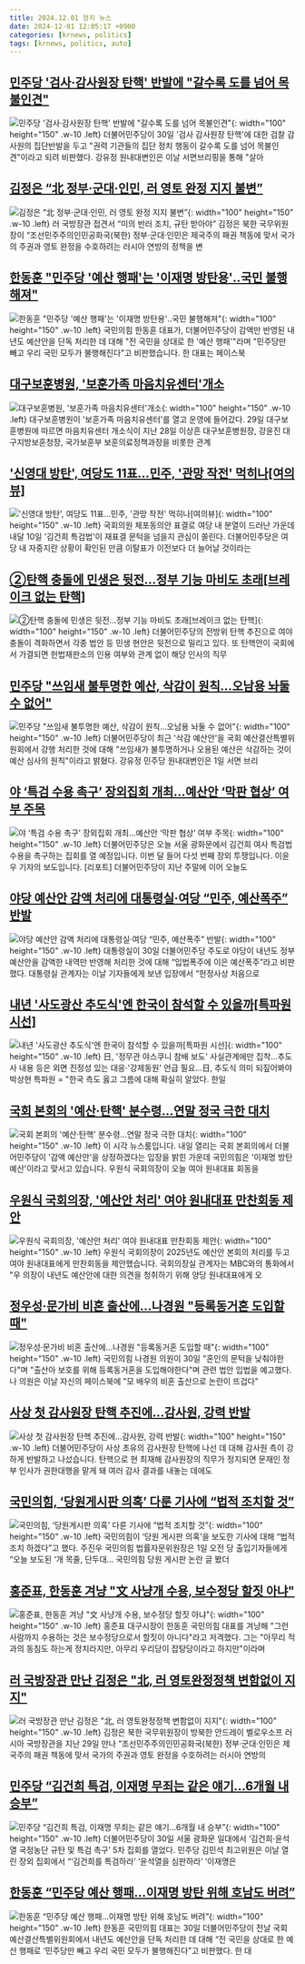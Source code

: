 ```yaml
---
title: 2024.12.01 정치 뉴스
date: 2024-12-01 12:05:17 +0900
categories: [krnews, politics]
tags: [krnews, politics, auto]
---
```

## [민주당 '검사·감사원장 탄핵' 반발에 "갈수록 도를 넘어 목불인견"](https://n.news.naver.com/mnews/article/119/0002898633)

![민주당 '검사·감사원장 탄핵' 반발에 "갈수록 도를 넘어 목불인견"](https://mimgnews.pstatic.net/image/origin/119/2024/11/30/2898633.jpg?type=nf220_150){: width="100" height="150" .w-10 .left}
더불어민주당이 30일 '검사 감사원장 탄핵'에 대한 검찰 감사원의 집단반발을 두고 "권력 기관들의 집단 정치 행동이 갈수록 도를 넘어 목불인견"이라고 되려 비판했다. 강유정 원내대변인은 이날 서면브리핑을 통해 "살아

## [김정은 “北 정부·군대·인민, 러 영토 완정 지지 불변”](https://n.news.naver.com/mnews/article/023/0003873544)

![김정은 “北 정부·군대·인민, 러 영토 완정 지지 불변”](https://mimgnews.pstatic.net/image/origin/023/2024/11/30/3873544.jpg?type=nf220_150){: width="100" height="150" .w-10 .left}
러 국방장관 접견서 “미의 반러 조치, 규탄 받아야” 김정은 북한 국무위원장이 “조선민주주의인민공화국(북한) 정부·군대·인민은 제국주의 패권 책동에 맞서 국가의 주권과 영토 완정을 수호하려는 러시아 연방의 정책을 변

## [한동훈 "민주당 '예산 행패'는 '이재명 방탄용'‥국민 불행해져"](https://n.news.naver.com/mnews/article/214/0001389888)

![한동훈 "민주당 '예산 행패'는 '이재명 방탄용'‥국민 불행해져"](https://mimgnews.pstatic.net/image/origin/214/2024/11/30/1389888.jpg?type=nf220_150){: width="100" height="150" .w-10 .left}
국민의힘 한동훈 대표가, 더불어민주당이 감액만 반영된 내년도 예산안을 단독 처리한 데 대해 "전 국민을 상대로 한 '예산 행패'"라며 "민주당만 빼고 우리 국민 모두가 불행해진다"고 비판했습니다. 한 대표는 페이스북

## [대구보훈병원, '보훈가족 마음치유센터'개소](https://n.news.naver.com/mnews/article/088/0000917829)

![대구보훈병원, '보훈가족 마음치유센터'개소](https://mimgnews.pstatic.net/image/origin/088/2024/11/30/917829.jpg?type=nf220_150){: width="100" height="150" .w-10 .left}
대구보훈병원이 '보훈가족 마음치유센터'를 열고 운영에 들어갔다. 29일 대구보훈병원에 따르면 마음치유센터 개소식이 지난 28일 이상흔 대구보훈병원장, 강윤진 대구지방보훈청장, 국가보훈부 보훈의료정책과장을 비롯한 관계

## ['신영대 방탄', 여당도 11표…민주, '관망 작전' 먹히나[여의뷰]](https://n.news.naver.com/mnews/article/031/0000889278)

!['신영대 방탄', 여당도 11표…민주, '관망 작전' 먹히나[여의뷰]](https://mimgnews.pstatic.net/image/origin/031/2024/11/30/889278.jpg?type=nf220_150){: width="100" height="150" .w-10 .left}
국회의원 체포동의안 표결로 여당 내 분열이 드러난 가운데 내달 10일 '김건희 특검법'이 재표결 문턱을 넘을지 관심이 쏠린다. 더불어민주당은 여당 내 자중지란 상황이 확인된 만큼 이탈표가 이전보다 더 늘어날 것이라는

## [②탄핵 충돌에 민생은 뒷전…정부 기능 마비도 초래[브레이크 없는 탄핵]](https://n.news.naver.com/mnews/article/003/0012933838)

![②탄핵 충돌에 민생은 뒷전…정부 기능 마비도 초래[브레이크 없는 탄핵]](https://mimgnews.pstatic.net/image/origin/003/2024/12/01/12933838.jpg?type=nf220_150){: width="100" height="150" .w-10 .left}
더불어민주당의 전방위 탄핵 추진으로 여야 충돌이 격화하면서 각종 법안 등 민생 현안은 뒷전으로 밀리고 있다. 또 탄핵안이 국회에서 가결되면 헌법재판소의 인용 여부와 관계 없이 해당 인사의 직무

## [민주당 "쓰임새 불투명한 예산, 삭감이 원칙…오남용 놔둘 수 없어"](https://n.news.naver.com/mnews/article/008/0005121586)

![민주당 "쓰임새 불투명한 예산, 삭감이 원칙…오남용 놔둘 수 없어"](https://mimgnews.pstatic.net/image/origin/008/2024/12/01/5121586.jpg?type=nf220_150){: width="100" height="150" .w-10 .left}
더불어민주당이 최근 '삭감 예산안'을 국회 예산결산특별위원회에서 강행 처리한 것에 대해 "쓰임새가 불투명하거나 오용된 예산은 삭감하는 것이 예산 심사의 원칙"이라고 밝혔다. 강유정 민주당 원내대변인은 1일 서면 브리

## [야 ‘특검 수용 촉구’ 장외집회 개최…예산안 ‘막판 협상’ 여부 주목](https://n.news.naver.com/mnews/article/056/0011848545)

![야 ‘특검 수용 촉구’ 장외집회 개최…예산안 ‘막판 협상’ 여부 주목](https://mimgnews.pstatic.net/image/origin/056/2024/11/30/11848545.jpg?type=nf220_150){: width="100" height="150" .w-10 .left}
더불어민주당은 오늘 서울 광화문에서 김건희 여사 특검법 수용을 촉구하는 집회를 열 예정입니다. 이번 달 들어 다섯 번째 장외 투쟁입니다. 이윤우 기자의 보도입니다. [리포트] 더불어민주당이 지난 주말에 이어 오늘도

## [야당 예산안 감액 처리에 대통령실·여당 “민주, 예산폭주” 반발](https://n.news.naver.com/mnews/article/028/0002718773)

![야당 예산안 감액 처리에 대통령실·여당 “민주, 예산폭주” 반발](https://mimgnews.pstatic.net/image/origin/028/2024/11/30/2718773.jpg?type=nf220_150){: width="100" height="150" .w-10 .left}
대통령실이 30일 더불어민주당 주도로 야당이 내년도 정부 예산안을 감액한 내역만 반영해 처리한 것에 대해 “입법폭주에 이은 예산폭주”라고 비판했다. 대통령실 관계자는 이날 기자들에게 보낸 입장에서 “헌정사상 처음으로

## [내년 '사도광산 추도식'엔 한국이 참석할 수 있을까[특파원 시선]](https://n.news.naver.com/mnews/article/001/0015076350)

![내년 '사도광산 추도식'엔 한국이 참석할 수 있을까[특파원 시선]](https://mimgnews.pstatic.net/image/origin/001/2024/11/30/15076350.jpg?type=nf220_150){: width="100" height="150" .w-10 .left}
日, '정무관 야스쿠니 참배 보도' 사실관계에만 집착…추도사 내용 등은 외면 진정성 있는 대응·'강제동원' 언급 필요…日, 추도식 의미 되짚어봐야 박상현 특파원 = "한국 측도 옳고 그름에 대해 확실히 알았다. 한일

## [국회 본회의 '예산·탄핵' 분수령…연말 정국 극한 대치](https://n.news.naver.com/mnews/article/437/0000420376)

![국회 본회의 '예산·탄핵' 분수령…연말 정국 극한 대치](https://mimgnews.pstatic.net/image/origin/437/2024/12/01/420376.jpg?type=nf220_150){: width="100" height="150" .w-10 .left}
이 시각 뉴스룸입니다. 내일 열리는 국회 본회의에서 더불어민주당이 '감액 예산안'을 상정하겠다는 입장을 밝힌 가운데 국민의힘은 '이재명 방탄 예산'이라고 맞서고 있습니다. 우원식 국회의장이 오늘 여야 원내대표 회동을

## [우원식 국회의장, '예산안 처리' 여야 원내대표 만찬회동 제안](https://n.news.naver.com/mnews/article/214/0001389949)

![우원식 국회의장, '예산안 처리' 여야 원내대표 만찬회동 제안](https://mimgnews.pstatic.net/image/origin/214/2024/12/01/1389949.jpg?type=nf220_150){: width="100" height="150" .w-10 .left}
우원식 국회의장이 2025년도 예산안 본회의 처리를 두고 여야 원내대표에게 만찬회동을 제안했습니다. 국회의장실 관계자는 MBC와의 통화에서 "우 의장이 내년도 예산안에 대한 의견을 청취하기 위해 양당 원내대표에게 오

## [정우성·문가비 비혼 출산에…나경원 "등록동거혼 도입할 때"](https://n.news.naver.com/mnews/article/448/0000492390)

![정우성·문가비 비혼 출산에…나경원 "등록동거혼 도입할 때"](https://mimgnews.pstatic.net/image/origin/448/2024/11/30/492390.jpg?type=nf220_150){: width="100" height="150" .w-10 .left}
국민의힘 나경원 의원이 30일 "혼인의 문턱을 낮춰야한다"며 "출산아 보호를 위해 등록동거혼을 도입해야한다"며 관련 법안 입법을 예고했다. 나 의원은 이날 자신의 페이스북에 "모 배우의 비혼 출산으로 논란이 뜨겁다"

## [사상 첫 감사원장 탄핵 추진에…감사원, 강력 반발](https://n.news.naver.com/mnews/article/056/0011848474)

![사상 첫 감사원장 탄핵 추진에…감사원, 강력 반발](https://mimgnews.pstatic.net/image/origin/056/2024/11/30/11848474.jpg?type=nf220_150){: width="100" height="150" .w-10 .left}
더불어민주당이 사상 초유의 감사원장 탄핵에 나선 데 대해 감사원 측이 강하게 반발하고 나섰습니다. 탄핵으로 현 최재해 감사원장의 직무가 정지되면 문재인 정부 인사가 권한대행을 맡게 돼 여러 감사 결과를 내놓는 데에도

## [국민의힘, ‘당원게시판 의혹’ 다룬 기사에 “법적 조치할 것”](https://n.news.naver.com/mnews/article/028/0002718801)

![국민의힘, ‘당원게시판 의혹’ 다룬 기사에 “법적 조치할 것”](https://mimgnews.pstatic.net/image/origin/028/2024/12/01/2718801.jpg?type=nf220_150){: width="100" height="150" .w-10 .left}
국민의힘이 ‘당원 게시판 의혹’을 보도한 기사에 대해 “법적 조치 하겠다”고 했다. 주진우 국민의힘 법률자문위원장은 1일 오전 당 출입기자들에게 “오늘 보도된 ‘개 목줄, 단두대… 국민의힘 당원 게시판 논란 글 봤더

## [홍준표, 한동훈 겨냥 "文 사냥개 수용, 보수정당 할짓 아냐"](https://n.news.naver.com/mnews/article/002/0002361937)

![홍준표, 한동훈 겨냥 "文 사냥개 수용, 보수정당 할짓 아냐"](https://mimgnews.pstatic.net/image/origin/002/2024/11/30/2361937.jpg?type=nf220_150){: width="100" height="150" .w-10 .left}
홍준표 대구시장이 한동훈 국민의힘 대표를 겨냥해 "그런 사람까지 수용하는 것은 보수정당으로서 할짓이 아니다"라고 저격했다. 그는 "아무리 적과의 동침도 하는게 정치라지만, 아무리 우리당이 잡탕당이라고 하지만"이라며

## [러 국방장관 만난 김정은 "北, 러 영토완정정책 변함없이 지지"](https://n.news.naver.com/mnews/article/025/0003404362)

![러 국방장관 만난 김정은 "北, 러 영토완정정책 변함없이 지지"](https://mimgnews.pstatic.net/image/origin/025/2024/11/30/3404362.jpg?type=nf220_150){: width="100" height="150" .w-10 .left}
김정은 북한 국무위원장이 방북한 안드레이 벨로우소프 러시아 국방장관을 지난 29일 만나 “조선민주주의인민공화국(북한) 정부·군대·인민은 제국주의 패권 책동에 맞서 국가의 주권과 영토 완정을 수호하려는 러시아 연방의

## [민주당 “김건희 특검, 이재명 무죄는 같은 얘기…6개월 내 승부”](https://n.news.naver.com/mnews/article/366/0001036259)

![민주당 “김건희 특검, 이재명 무죄는 같은 얘기…6개월 내 승부”](https://mimgnews.pstatic.net/image/origin/366/2024/12/01/1036259.jpg?type=nf220_150){: width="100" height="150" .w-10 .left}
더불어민주당이 30일 서울 광화문 일대에서 ‘김건희·윤석열 국정농단 규탄 및 특검 촉구’ 5차 집회를 열었다. 민주당 김민석 최고위원은 이날 열린 장외 집회에서 “‘김건희를 특검하라’ ‘윤석열을 심판하라’ ‘이재명은

## [한동훈 “민주당 예산 행패…이재명 방탄 위해 호남도 버려”](https://n.news.naver.com/mnews/article/366/0001036238)

![한동훈 “민주당 예산 행패…이재명 방탄 위해 호남도 버려”](https://mimgnews.pstatic.net/image/origin/366/2024/11/30/1036238.jpg?type=nf220_150){: width="100" height="150" .w-10 .left}
한동훈 국민의힘 대표는 30일 더불어민주당이 전날 국회 예산결산특별위원회에서 내년도 예산안을 단독 처리한 데 대해 “전 국민을 상대로 한 예산 행패로 ‘민주당만 빼고 우리 국민 모두가 불행해진다”고 비판했다. 한 대

